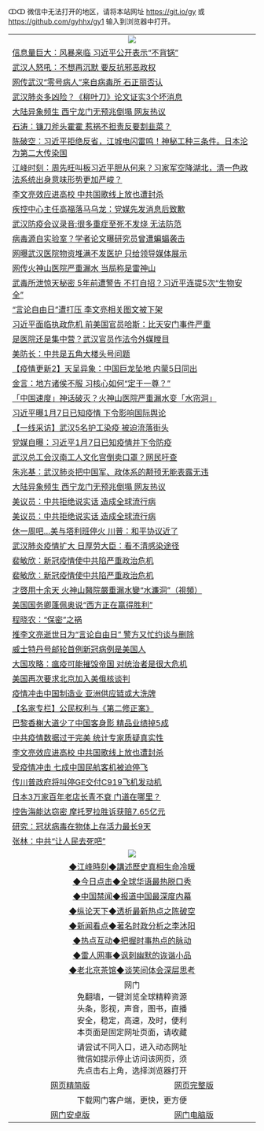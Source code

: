 ↀↀ 微信中无法打开的地区，请将本站网址 https://git.io/gy 或 https://github.com/gyhhx/gy1 输入到浏览器中打开。 

 <table>

  <tr>
    <td colspan="2" align=center><img src="https://cdn.jsdelivr.net/gh/gyoupiodf/im1/20190822-2.jpg"></td>
 </tr>
<tr><td colspan="2" align="left"><a href="https://xball.casa/oo.aspx?name=c1131323&key=eqxowaguscvmxdgc&from=gy">信息量巨大：风暴来临 习近平公开表示“不背锅”</a></td></tr>
<tr><td colspan="2" align="left"><a href="https://xball.casa/oo.aspx?name=c1131379&key=eqxowaguscvmxdgc&from=gy">武汉人怒吼：不想再沉默 要反抗邪恶政权</a></td></tr>
<tr><td colspan="2" align="left"><a href="https://xball.casa/oo.aspx?name=c1131389&key=eqxowaguscvmxdgc&from=gy">网传武汉“零号病人”来自病毒所 石正丽否认</a></td></tr>
<tr><td colspan="2" align="left"><a href="https://xball.casa/oo.aspx?name=c1131332&key=eqxowaguscvmxdgc&from=gy">武汉肺炎多凶险？《柳叶刀》论文证实3个坏消息</a></td></tr>
<tr><td colspan="2" align="left"><a href="https://xball.casa/oo.aspx?name=c1131374&key=eqxowaguscvmxdgc&from=gy">大陆异象频生 西宁龙门无预兆倒塌 网友热议</a></td></tr>
<tr><td colspan="2" align="left"><a href="https://xball.casa/oo.aspx?name=c816850&key=eqxowaguscvmxdgc&from=gy">石涛：镰刀斧头霍霍 惹祸不担责反要割韭菜？</a></td></tr>
<tr><td colspan="2" align="left"><a href="https://xball.casa/oo.aspx?name=c816932&key=eqxowaguscvmxdgc&from=gy">陈破空：习近平拒绝反省，江城电闪雷鸣！神秘工种三条件。日本沦为第二大传染国</a></td></tr>
<tr><td colspan="2" align="left"><a href="https://xball.casa/oo.aspx?name=c922850&key=eqxowaguscvmxdgc&from=gy">江峰时刻：周先旺叫板习近平胆从何来？习家军空降湖北，清一色政法系统出身意味形势更加严峻？</a></td></tr>
<tr><td colspan="2" align="left"><a href="https://xball.casa/oo.aspx?name=c1131382&key=eqxowaguscvmxdgc&from=gy">李文亮效应进高校 中共国歌线上放也遭封杀</a></td></tr>
<tr><td colspan="2" align="left"><a href="https://xball.casa/oo.aspx?name=c1131371&key=eqxowaguscvmxdgc&from=gy">疾控中心主任高福落马乌龙：党媒先发消息后致歉</a></td></tr>
<tr><td colspan="2" align="left"><a href="https://xball.casa/oo.aspx?name=c1131394&key=eqxowaguscvmxdgc&from=gy">武汉防疫会议录音:很多重症至死不发烧 无法防范</a></td></tr>
<tr><td colspan="2" align="left"><a href="https://xball.casa/oo.aspx?name=c1131390&key=eqxowaguscvmxdgc&from=gy">病毒源自实验室？学者论文曝研究员曾遭蝙蝠袭击</a></td></tr>
<tr><td colspan="2" align="left"><a href="https://xball.casa/oo.aspx?name=c1131388&key=eqxowaguscvmxdgc&from=gy">网曝武汉医院物资堆满不发医护 只给领导媒体展示</a></td></tr>
<tr><td colspan="2" align="left"><a href="https://xball.casa/oo.aspx?name=c1131321&key=eqxowaguscvmxdgc&from=gy">网传火神山医院严重漏水 当局称是雷神山</a></td></tr>
<tr><td colspan="2" align="left"><a href="https://xball.casa/oo.aspx?name=c1131342&key=eqxowaguscvmxdgc&from=gy">武毒所泄惊天秘密 5年前遭警告 不打自招？习近平连提5次“生物安全”</a></td></tr>
<tr><td colspan="2" align="left"><a href="https://xball.casa/oo.aspx?name=c1131383&key=eqxowaguscvmxdgc&from=gy">“言论自由日”遭打压 李文亮相关图文被下架</a></td></tr>
<tr><td colspan="2" align="left"><a href="https://xball.casa/oo.aspx?name=c1131363&key=eqxowaguscvmxdgc&from=gy">习近平面临执政危机 前美国官员哈斯：比天安门事件严重</a></td></tr>
<tr><td colspan="2" align="left"><a href="https://xball.casa/oo.aspx?name=c1131360&key=eqxowaguscvmxdgc&from=gy">是医院还是集中营？武汉官员作法令外媒瞠目</a></td></tr>
<tr><td colspan="2" align="left"><a href="https://xball.casa/oo.aspx?name=c1131380&key=eqxowaguscvmxdgc&from=gy">美防长：中共是五角大楼头号问题</a></td></tr>
<tr><td colspan="2" align="left"><a href="https://xball.casa/oo.aspx?name=c1129791&key=eqxowaguscvmxdgc&from=gy">【疫情更新2】天呈异象：中国巨龙坠地 内蒙5日同出</a></td></tr>
<tr><td colspan="2" align="left"><a href="https://xball.casa/oo.aspx?name=c1131333&key=eqxowaguscvmxdgc&from=gy">金言：地方诸侯不服 习核心如何“定于一尊？”</a></td></tr>
<tr><td colspan="2" align="left"><a href="https://xball.casa/oo.aspx?name=c1131351&key=eqxowaguscvmxdgc&from=gy">「中国速度」神话破灭？火神山医院严重漏水变「水帘洞」</a></td></tr>
<tr><td colspan="2" align="left"><a href="https://xball.casa/oo.aspx?name=c1131364&key=eqxowaguscvmxdgc&from=gy">习近平曝1月7日已知疫情 下令影响国际舆论</a></td></tr>
<tr><td colspan="2" align="left"><a href="https://xball.casa/oo.aspx?name=c1131368&key=eqxowaguscvmxdgc&from=gy">【一线采访】武汉5名护工染疫 被迫流落街头</a></td></tr>
<tr><td colspan="2" align="left"><a href="https://xball.casa/oo.aspx?name=c1131359&key=eqxowaguscvmxdgc&from=gy">党媒自曝：习近平1月7日已知疫情并下令防疫</a></td></tr>
<tr><td colspan="2" align="left"><a href="https://xball.casa/oo.aspx?name=c1131381&key=eqxowaguscvmxdgc&from=gy">武汉总工会汉南工人文化宫倒卖口罩？网民吁查</a></td></tr>
<tr><td colspan="2" align="left"><a href="https://xball.casa/oo.aspx?name=c1131334&key=eqxowaguscvmxdgc&from=gy">朱兆基：武汉肺炎把中国军、政体系的颟顸无能表露无违</a></td></tr>
<tr><td colspan="2" align="left"><a href="https://xball.casa/oo.aspx?name=c1131358&key=eqxowaguscvmxdgc&from=gy">大陆异象频生 西宁龙门无预兆倒塌 网友热议</a></td></tr>
<tr><td colspan="2" align="left"><a href="https://xball.casa/oo.aspx?name=c1131369&key=eqxowaguscvmxdgc&from=gy">美议员：中共拒绝说实话 造成全球流行病</a></td></tr>
<tr><td colspan="2" align="left"><a href="https://xball.casa/oo.aspx?name=c1131331&key=eqxowaguscvmxdgc&from=gy">美议员：中共拒绝说实话 造成全球流行病</a></td></tr>
<tr><td colspan="2" align="left"><a href="https://xball.casa/oo.aspx?name=c1131377&key=eqxowaguscvmxdgc&from=gy">休一周吧…美与塔利班停火 川普：和平协议近了</a></td></tr>
<tr><td colspan="2" align="left"><a href="https://xball.casa/oo.aspx?name=c1131345&key=eqxowaguscvmxdgc&from=gy">武汉肺炎疫情扩大 日厚劳大臣：看不清感染途径</a></td></tr>
<tr><td colspan="2" align="left"><a href="https://xball.casa/oo.aspx?name=c1131347&key=eqxowaguscvmxdgc&from=gy">裴敏欣：新冠疫情使中共陷严重政治危机</a></td></tr>
<tr><td colspan="2" align="left"><a href="https://xball.casa/oo.aspx?name=c1131414&key=eqxowaguscvmxdgc&from=gy">裴敏欣：新冠疫情使中共陷严重政治危机</a></td></tr>
<tr><td colspan="2" align="left"><a href="https://xball.casa/oo.aspx?name=c1131406&key=eqxowaguscvmxdgc&from=gy">才啓用十余天 火神山醫院嚴重漏水變“水濂洞”（視頻）</a></td></tr>
<tr><td colspan="2" align="left"><a href="https://xball.casa/oo.aspx?name=c1131367&key=eqxowaguscvmxdgc&from=gy">美国国务卿蓬佩奥说“西方正在赢得胜利”</a></td></tr>
<tr><td colspan="2" align="left"><a href="https://xball.casa/oo.aspx?name=c1131335&key=eqxowaguscvmxdgc&from=gy">程晓农：“保密”之祸</a></td></tr>
<tr><td colspan="2" align="left"><a href="https://xball.casa/oo.aspx?name=c1131365&key=eqxowaguscvmxdgc&from=gy">推李文亮逝世日为“言论自由日” 警方又忙约谈与删除</a></td></tr>
<tr><td colspan="2" align="left"><a href="https://xball.casa/oo.aspx?name=c1131378&key=eqxowaguscvmxdgc&from=gy">威士特丹号邮轮首例新冠病例是美国人</a></td></tr>
<tr><td colspan="2" align="left"><a href="https://xball.casa/oo.aspx?name=c1131336&key=eqxowaguscvmxdgc&from=gy">大国攻略：瘟疫可能摧毁帝国 对统治者是很大危机</a></td></tr>
<tr><td colspan="2" align="left"><a href="https://xball.casa/oo.aspx?name=c1131373&key=eqxowaguscvmxdgc&from=gy">美国再次要求北京加入美俄核谈判</a></td></tr>
<tr><td colspan="2" align="left"><a href="https://xball.casa/oo.aspx?name=c1131348&key=eqxowaguscvmxdgc&from=gy">疫情冲击中国制造业 亚洲供应链或大洗牌</a></td></tr>
<tr><td colspan="2" align="left"><a href="https://xball.casa/oo.aspx?name=c1131395&key=eqxowaguscvmxdgc&from=gy">【名家专栏】公民权利与《第二修正案》</a></td></tr>
<tr><td colspan="2" align="left"><a href="https://xball.casa/oo.aspx?name=c1131376&key=eqxowaguscvmxdgc&from=gy">巴黎香榭大道少了中国客身影 精品业绩掉5成</a></td></tr>
<tr><td colspan="2" align="left"><a href="https://xball.casa/oo.aspx?name=c1131330&key=eqxowaguscvmxdgc&from=gy">中共疫情数据过于完美 统计专家质疑真实性</a></td></tr>
<tr><td colspan="2" align="left"><a href="https://xball.casa/oo.aspx?name=c1131413&key=eqxowaguscvmxdgc&from=gy">李文亮效应进高校 中共国歌线上放也遭封杀</a></td></tr>
<tr><td colspan="2" align="left"><a href="https://xball.casa/oo.aspx?name=c1131322&key=eqxowaguscvmxdgc&from=gy">受疫情冲击 七成中国民航客机被迫停飞</a></td></tr>
<tr><td colspan="2" align="left"><a href="https://xball.casa/oo.aspx?name=c1131402&key=eqxowaguscvmxdgc&from=gy">传川普政府将叫停GE交付C919飞机发动机</a></td></tr>
<tr><td colspan="2" align="left"><a href="https://xball.casa/oo.aspx?name=c1131370&key=eqxowaguscvmxdgc&from=gy">日本3万家百年老店长青不衰 门道在哪里？</a></td></tr>
<tr><td colspan="2" align="left"><a href="https://xball.casa/oo.aspx?name=c1131346&key=eqxowaguscvmxdgc&from=gy">控告海能达窃密 摩托罗拉胜诉获赔7.65亿元</a></td></tr>
<tr><td colspan="2" align="left"><a href="https://xball.casa/oo.aspx?name=c1131400&key=eqxowaguscvmxdgc&from=gy">研究：冠状病毒在物体上存活力最长9天</a></td></tr>
<tr><td colspan="2" align="left"><a href="https://xball.casa/oo.aspx?name=c1131405&key=eqxowaguscvmxdgc&from=gy">张林：中共“让人民去死吧”</a></td></tr>

 <tr>
   <td colspan="2" align=center><img src="https://cdn.jsdelivr.net/gh/gyoupiodf/im1/jf-1.jpg"></td>
  </tr>
   <tr>
   <td colspan="2" align=center> 
<a href="https://xball.casa/oo.aspx?name=c922850&key=eqxowaguscvmxdgc&from=gy&tag=9877">◆江峰時刻◆講述歷史真相生命冷暖</a><br/>
    </td>
  </tr>
   <tr>
   <td colspan="2" align=center> 
<a href="https://xball.casa/oo.aspx?name=c816850&key=eqxowaguscvmxdgc&from=gy&tag=9877">◆今日点击◆全球华语最热脱口秀</a><br/>
    </td>
  </tr>
  <tr>
  <td colspan="2" align=center>
<a href="https://xball.casa/oo.aspx?name=c816860&key=eqxowaguscvmxdgc&from=gy&tag=99733110">◆中国禁闻◆报道中国最深度内幕</a><br/>
   </tr>
  <tr>
     <td colspan="2" align=center>
<a href="https://xball.casa/oo.aspx?name=c816855&key=eqxowaguscvmxdgc&from=gy&tag=997110">◆纵论天下◆透析最新热点之陈破空</a><br/>
   </tr>
   <tr>
      <td colspan="2" align=center>
<a href="https://xball.casa/oo.aspx?name=c838308&key=eqxowaguscvmxdgc&from=gy&tag=9973110">◆新闻看点◆著名时政分析之李沐阳</a><br/>
   </tr>
   <tr>
     <td colspan="2" align=center>
<a href="https://xball.casa/oo.aspx?name=c816852&key=eqxowaguscvmxdgc&from=gy&tag=9733110">◆热点互动◆把握时事热点的脉动</a><br/>
   </tr>
   <tr>
      <td colspan="2" align=center>
<a href="https://xball.casa/oo.aspx?name=c816694&key=eqxowaguscvmxdgc&from=gy&tag=93310">◆雷人网事◆讽刺幽默的诙谐小品</a><br/>
   </tr>
   <tr>
    <td colspan="2" align=center>
<a href="https://xball.casa/oo.aspx?name=c816650&key=eqxowaguscvmxdgc&from=gy&tag=9973110">◆老北京茶馆◆谈笑间体会深层思考</a><br/>
   </tr>
<tr>
    <td colspan="2" align="center">网门<br/>免翻墙，一键浏览全球精粹资源<br/>头条，影视，声音，图书，直播<br/>安全，稳定，高速，及时，便利<br/>本页面是固定网址页面，请收藏</td>
  <tr>
  <tr>
    <td colspan="2" align="center">请尝试不同入口，进入动态网址<br/>微信如提示停止访问该网页，须<br/>先点击右上角，选择浏览器打开</td>
  <tr>  
  <tr>
    <td align="center"><a href="https://gitcdn.xyz/repo/otiny/up/master/show002.htm">网页精简版</a></td>
    <td align="center"><a href="https://gitcdn.xyz/repo/otiny/up/master/show001.htm">网页完整版</a></td>
  </tr>
  <tr>
    <td colspan="2" align="center">下载网门客户端，更快，更方便</td>
  <tr>
  <tr>
    <td align="center"><a href="https://raw.githubusercontent.com/opipe/up/master/oGatea.apk">网门安卓版</a></td>
    <td align="center"><a href="https://raw.githubusercontent.com/opipe/up/master/oGate.zip">网门电脑版</a></td>
  </tr>

</table>

